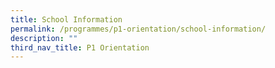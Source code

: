 ```yaml
---
title: School Information
permalink: /programmes/p1-orientation/school-information/
description: ""
third_nav_title: P1 Orientation
---
```


